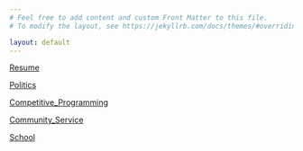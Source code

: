 ```yaml
---
# Feel free to add content and custom Front Matter to this file.
# To modify the layout, see https://jekyllrb.com/docs/themes/#overriding-theme-defaults

layout: default
---
```

[Resume][resume]

[Politics][politics]

[Competitive_Programming][comp]

[Community_Service][comm]

[School][school]

[resume]: https://eugene-s-hwang.github.io/resume/
[politics]: https://eugene-s-hwang.github.io/politics_projects/
[comp]: https://eugene-s-hwang.github.io/competitive-programming/
[comm]: https://eugene-s-hwang.github.io/community-service/
[school]: https://eugene-s-hwang.github.io/school/